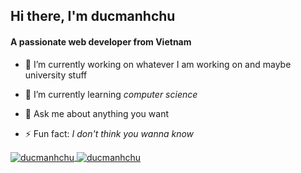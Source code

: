 <h2 align="left">Hi there, I'm ducmanhchu</h2>
<h4 align="left">A passionate web developer from Vietnam</h4>

- 🔭 I’m currently working on whatever I am working on and maybe university stuff

- 🌱 I’m currently learning *computer science*

- 💬 Ask me about anything you want

- ⚡ Fun fact: *I don't think you wanna know*


<a align="center" href="https://github.com/Aikoyori">
  <img align="center" src="https://github-readme-stats.vercel.app/api?username=ducmanhchu&show_icons=true&locale=en&theme=tokyonight" alt="ducmanhchu" />
  <img align="center" src="https://github-readme-stats.vercel.app/api/top-langs?username=ducmanhchu&show_icons=true&locale=en&layout=compact&theme=tokyonight" alt="ducmanhchu" />
</a>

